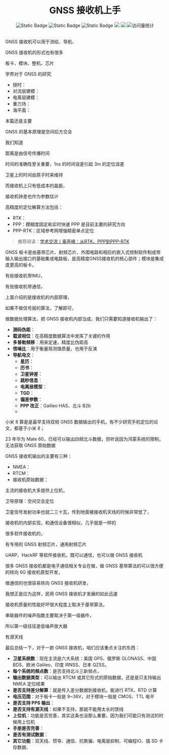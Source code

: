 <div align="center">
    <a name="Top"></a>
	<h1>GNSS 接收机上手</h1>
    <img alt="Static Badge" src="https://img.shields.io/badge/QQ-1482275402-red">
    <img alt="Static Badge" src="https://img.shields.io/badge/%E5%BE%AE%E4%BF%A1-lizhengxiao99-green">
    <img alt="Static Badge" src="https://img.shields.io/badge/Email-dauger%40126.com-brown">
    <a href="https://blog.csdn.net/daoge2666/"><img src="https://img.shields.io/badge/CSDN-论坛-c32136" /></a>
    <a href="https://www.zhihu.com/people/dao-ge-92-60/"><img src="https://img.shields.io/badge/Zhihu-知乎-blue" /></a>
    <img src="https://komarev.com/ghpvc/?username=LiZhengXiao99&label=Views&color=0e75b6&style=flat" alt="访问量统计" />
</div>


<br/>

GNSS 接收机可以用于测绘、导航、

GNSS 接收机的形式也有很多

板卡、模块、整机、芯片





学界对于 GNSS 的研究

* 授时：
* 对流层建模：
* 电离层建模：
* 重力场：
* 海平面：

本篇还是主要



GNSS 的基本原理是空间后方交会

我们知道



距离是由信号传播时间

时间的准确性至关重要，1ns 的时间误差引起 3m 的定位误差

卫星上的时间由原子时来维持

而接收机上只有低成本的晶振，

接收机钟差也作为参数估计





高精度的定位解算方法包括：

* RTK：
* PPP：模糊度固定和实时快速 PPP 是目前主要的研究方向
* PPP-RTK：区域参考网增强精密单点定位

> 推荐阅读：[学术交流丨辜声峰：从RTK、PPP到PPP-RTK](https://mp.weixin.qq.com/s?__biz=MzI1NTA2MzYxMg==&mid=2650089381&idx=4&sn=95172abc0d83410c2b861343f52294ba)





GNSS 板卡是由基带芯片、射频芯片、外围电路和相应的嵌入式控制软件制成带输入输出接口的基础集成电路板，是高精度GNSS接收机的核心部件；模块是集成度更高的板卡。







有些接收机带IMU，

有些接收机带通信，





上面介绍的是接收机的内部原理，

如果不做信号层的算法，了解即可，

做数据处理算法，把 GNSS 接收机内部当成，我们只需要知道接收机输出了：

* **测码伪距**：
* **载波相位**：在高精度数据算法中发挥了关键的作用
* **多普勒频移**：用来定速，精度比伪距高
* **信噪比**：用于衡量观测值质量，也用于反演
* **导航电文**：
  * **星历**：
  * **历书**：
  * **卫星钟差**：
  * **跳秒信息**：
  * **电离层模型**：
  * **TGD**：
  * **偏差参数**：
  * **PPP 改正**：Galileo HAS、北斗 B2b
  * 





小米 8 算是是最早支持双频 GNSS 数据输出的手机，有不少研究手机定位的论文，都基于小米 8；

23 年华为 Mate 60，已经可以输出四频北斗数据，但听说因为鸿蒙系统的限制，无法获取 GNSS 原始数据





GNSS 接收机输出的主要有三种：

* NMEA：
* RTCM：
* 接收机原始数据：





主流的接收机大多提供上位机，





卫导原理：空间交会定位





卫星信号发射功率也就二三十瓦，传到地面被接收机天线的时候非常低了，



接收机的内部实现，和通信设备很相似，几乎就是一样的

很多软件接收机的，

有专用的 GNSS 射频芯片，通用射频芯片

UARP、HackRF 等软件接收机，既可以通信，也可以做 GNSS 接收机

很多 GNSS 接收机都是电子通信相关专业在做，做 GNSS 基带算法的可以很方便的转向 6G 接收机原型开发，

做通信的也很容易转向 GNSS 接收机研发，

我想正是应为这样，民用 GNSS 接收机才发展的如此迅速



接收机质量的性能好坏很大程度上取决于基带算法，



串联器件的噪声指数主要取决于第一级器件，

所以第一级往往是低噪声放大器

有源天线







最后总结一下，对于一款 GNSS 接收机，咱们应该重点关注的东西：

* **卫星系统数**：现在主流是六大系统：美国 GPS、俄罗斯 GLONASS、中国 BDS、欧洲 Galileo、印度 IRNSS、日本 QZSS。
* **每个系统的频点数**：是否支持北斗三新频点，
* **输出数据类型**：可以输出 RTCM 或其它形式的原始数据，还是是只支持输出 NMEA 定位结果
* **是否支持差分解算**：就是传入差分数据到接收机，能进行 RTK、RTD 计算
* **电压范围**：对于板卡一般是 9~36V，对于模块一般是 CMOS、TTL 电平
* **是否支持 PPS 输出**：
* **是否支持有源天线**：如果不支持，那就不能用太长的馈线
* **上位机**：功能是否完善，其实这条也没那么重要，因为我们可能只有测试的时候用上位机
* **手册是否完善**：
* **是否有测试数据**：
* **其它功能**：双天线、惯导、通信、抗欺骗、电离层抑制、可编程IO、插 SD 卡存数据、

